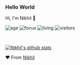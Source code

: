 ### Hello World
Hi, I'm Nikhil 👋

![age](https://img.shields.io/badge/age-29-blue)
![focus](https://img.shields.io/badge/focus-backend-brightgreen)
![living](https://img.shields.io/badge/living-mumbai-3c9)
![visitors](https://windard-visitor-badge.glitch.me/badge?page_id=codernik.github.profile)

<br />

[![Nikhil's github stats](https://github-readme-stats.vercel.app/api?username=codernik&show_icons=true)](https://github.com/codernik)


❤ From [Nikhil](https://github.com/codernik)
